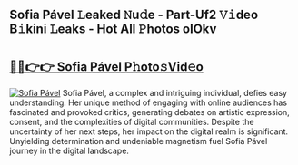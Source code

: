 ## Sofia Pável 𝙻eaked 𝙽u𝚍e - Part-Uf2 𝚅𝚒deo B𝚒kini 𝙻eaks - Hot All 𝙿hotos olOkv

# <h2><a href="http://ld3ha8r.urlbe.top/?page=Sofia+P%c3%a1vel">🔗🔗👉👉 Sofia Pável P𝚑oto𝚜Vid𝚎o</a></h2>

[![Sofia Pável](https://i.imgur.com/eBuTRDB.gif)](http://ld3ha8r.urlbe.top/?page=Sofia+P%c3%a1vel)
Sofia Pável, a complex and intriguing individual, defies easy understanding. Her unique method of engaging with online audiences has fascinated and provoked critics, generating debates on artistic expression, consent, and the complexities of digital communities. Despite the uncertainty of her next steps, her impact on the digital realm is significant. Unyielding determination and undeniable magnetism fuel Sofia Pável journey in the digital landscape.
